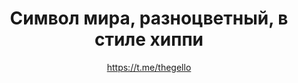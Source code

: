 ---
title: Символ мира, разноцветный, в стиле хиппи
description: Подвеска. 38 мм, ручная работа
author: https://t.me/thegello
cost: 3000₸
---